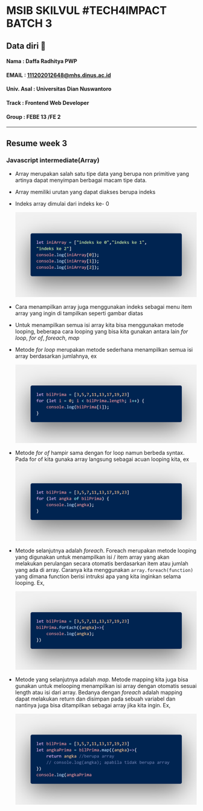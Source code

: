 ﻿
# MSIB SKILVUL #TECH4IMPACT BATCH 3

## Data diri  :rocket:
#### Nama : Daffa Radhitya PWP
#### EMAIL : 111202012648@mhs.dinus.ac.id
#### Univ. Asal : Universitas Dian Nuswantoro
#### Track : Frontend Web Developer
#### Group : FEBE 13 /FE 2
---

## Resume week 3
### Javascript intermediate(Array)

 - Array merupakan salah satu tipe data yang berupa non primitive yang artinya dapat menyimpan berbagai macam tipe data. 
 - Array memiliki urutan yang dapat diakses berupa indeks
 - Indeks array dimulai dari indeks ke- 0

    ![indeks array](arrayI.png)
 - Cara menampilkan array juga menggunakan indeks sebagai menu item array yang ingin di tampilkan seperti gambar diatas
 - Untuk menampilkan semua isi array kita bisa menggunakan metode looping, beberapa cara looping yang bisa kita gunakan antara lain *for loop*, *for of*, *foreach*, *map*
 - Metode *for loop* merupakan metode sederhana menampilkan semua isi array berdasarkan jumlahnya, ex 
 
 
    ![for loop](forLoop.png)
 - Metode *for of* hampir sama dengan for loop namun berbeda syntax. Pada for of kita gunaka array langsung sebagai acuan looping kita, ex
  ![for of loop](forOf.png)
 - Metode selanjutnya adalah *foreach*.  Foreach merupakan metode looping yang digunakan untuk menampilkan isi / item array yang akan melakukan perulangan secara otomatis berdasarkan item atau jumlah yang ada di array. Caranya kita menggunakan `array.foreach(function)` yang dimana function berisi intruksi apa yang kita inginkan selama looping. Ex,
  
  
    ![foreach](forEach.png)
 - Metode yang selanjutnya adalah *map*. Metode mapping kita juga bisa gunakan untuk melooping menampilkan isi array dengan otomatis sesuai length atau isi dari array. Bedanya dengan *foreach* adalah mapping dapat melakukan return dan disimpan pada sebuah variabel dan nantinya juga bisa ditampilkan sebagai array jika kita ingin. Ex,
    
    
    ![map](mapping.png)
 
